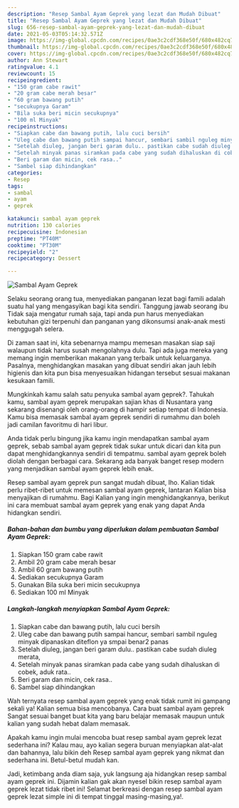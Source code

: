 ```yaml
---
description: "Resep Sambal Ayam Geprek yang lezat dan Mudah Dibuat"
title: "Resep Sambal Ayam Geprek yang lezat dan Mudah Dibuat"
slug: 656-resep-sambal-ayam-geprek-yang-lezat-dan-mudah-dibuat
date: 2021-05-03T05:14:32.571Z
image: https://img-global.cpcdn.com/recipes/0ae3c2cdf368e50f/680x482cq70/sambal-ayam-geprek-foto-resep-utama.jpg
thumbnail: https://img-global.cpcdn.com/recipes/0ae3c2cdf368e50f/680x482cq70/sambal-ayam-geprek-foto-resep-utama.jpg
cover: https://img-global.cpcdn.com/recipes/0ae3c2cdf368e50f/680x482cq70/sambal-ayam-geprek-foto-resep-utama.jpg
author: Ann Stewart
ratingvalue: 4.1
reviewcount: 15
recipeingredient:
- "150 gram cabe rawit"
- "20 gram cabe merah besar"
- "60 gram bawang putih"
- "secukupnya Garam"
- "Bila suka beri micin secukupnya"
- "100 ml Minyak"
recipeinstructions:
- "Siapkan cabe dan bawang putih, lalu cuci bersih"
- "Uleg cabe dan bawang putih sampai hancur, sembari sambil nguleg minyak dipanaskan diteflon ya smpai benar2 panas"
- "Setelah diuleg, jangan beri garam dulu.. pastikan cabe sudah diuleg merata,"
- "Setelah minyak panas siramkan pada cabe yang sudah dihaluskan di cobek, aduk rata.."
- "Beri garam dan micin, cek rasa.."
- "Sambel siap dihindangkan"
categories:
- Resep
tags:
- sambal
- ayam
- geprek

katakunci: sambal ayam geprek 
nutrition: 130 calories
recipecuisine: Indonesian
preptime: "PT40M"
cooktime: "PT30M"
recipeyield: "2"
recipecategory: Dessert

---
```



![Sambal Ayam Geprek](https://img-global.cpcdn.com/recipes/0ae3c2cdf368e50f/680x482cq70/sambal-ayam-geprek-foto-resep-utama.jpg)

Selaku seorang orang tua, menyediakan panganan lezat bagi famili adalah suatu hal yang mengasyikan bagi kita sendiri. Tanggung jawab seorang ibu Tidak saja mengatur rumah saja, tapi anda pun harus menyediakan kebutuhan gizi terpenuhi dan panganan yang dikonsumsi anak-anak mesti menggugah selera.

Di zaman  saat ini, kita sebenarnya mampu memesan masakan siap saji walaupun tidak harus susah mengolahnya dulu. Tapi ada juga mereka yang memang ingin memberikan makanan yang terbaik untuk keluarganya. Pasalnya, menghidangkan masakan yang dibuat sendiri akan jauh lebih higienis dan kita pun bisa menyesuaikan hidangan tersebut sesuai makanan kesukaan famili. 



Mungkinkah kamu salah satu penyuka sambal ayam geprek?. Tahukah kamu, sambal ayam geprek merupakan sajian khas di Nusantara yang sekarang disenangi oleh orang-orang di hampir setiap tempat di Indonesia. Kamu bisa memasak sambal ayam geprek sendiri di rumahmu dan boleh jadi camilan favoritmu di hari libur.

Anda tidak perlu bingung jika kamu ingin mendapatkan sambal ayam geprek, sebab sambal ayam geprek tidak sukar untuk dicari dan kita pun dapat menghidangkannya sendiri di tempatmu. sambal ayam geprek boleh diolah dengan berbagai cara. Sekarang ada banyak banget resep modern yang menjadikan sambal ayam geprek lebih enak.

Resep sambal ayam geprek pun sangat mudah dibuat, lho. Kalian tidak perlu ribet-ribet untuk memesan sambal ayam geprek, lantaran Kalian bisa menyajikan di rumahmu. Bagi Kalian yang ingin menghidangkannya, berikut ini cara membuat sambal ayam geprek yang enak yang dapat Anda hidangkan sendiri.

<!--inarticleads1-->

##### Bahan-bahan dan bumbu yang diperlukan dalam pembuatan Sambal Ayam Geprek:

1. Siapkan 150 gram cabe rawit
1. Ambil 20 gram cabe merah besar
1. Ambil 60 gram bawang putih
1. Sediakan secukupnya Garam
1. Gunakan Bila suka beri micin secukupnya
1. Sediakan 100 ml Minyak




<!--inarticleads2-->

##### Langkah-langkah menyiapkan Sambal Ayam Geprek:

1. Siapkan cabe dan bawang putih, lalu cuci bersih
1. Uleg cabe dan bawang putih sampai hancur, sembari sambil nguleg minyak dipanaskan diteflon ya smpai benar2 panas
1. Setelah diuleg, jangan beri garam dulu.. pastikan cabe sudah diuleg merata,
1. Setelah minyak panas siramkan pada cabe yang sudah dihaluskan di cobek, aduk rata..
1. Beri garam dan micin, cek rasa..
1. Sambel siap dihindangkan




Wah ternyata resep sambal ayam geprek yang enak tidak rumit ini gampang sekali ya! Kalian semua bisa mencobanya. Cara buat sambal ayam geprek Sangat sesuai banget buat kita yang baru belajar memasak maupun untuk kalian yang sudah hebat dalam memasak.

Apakah kamu ingin mulai mencoba buat resep sambal ayam geprek lezat sederhana ini? Kalau mau, ayo kalian segera buruan menyiapkan alat-alat dan bahannya, lalu bikin deh Resep sambal ayam geprek yang nikmat dan sederhana ini. Betul-betul mudah kan. 

Jadi, ketimbang anda diam saja, yuk langsung aja hidangkan resep sambal ayam geprek ini. Dijamin kalian gak akan nyesel bikin resep sambal ayam geprek lezat tidak ribet ini! Selamat berkreasi dengan resep sambal ayam geprek lezat simple ini di tempat tinggal masing-masing,ya!.

